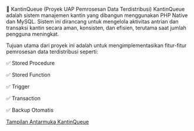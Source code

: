 🥪 KantinQueue (Proyek UAP Pemrosesan Data Terdistribusi)
KantinQueue adalah sistem manajemen kantin yang dibangun menggunakan PHP Native dan MySQL. Sistem ini dirancang untuk mengelola aktivitas antrian dan transaksi kantin secara aman, konsisten, dan efisien, terutama saat jumlah pengguna meningkat.

Tujuan utama dari proyek ini adalah untuk mengimplementasikan fitur-fitur pemrosesan data terdistribusi seperti:

✅ Stored Procedure

✅ Stored Function

✅ Trigger

✅ Transaction

✅ Backup Otomatis

[Tampilan Antarmuka KantinQueue](kantin.png)
